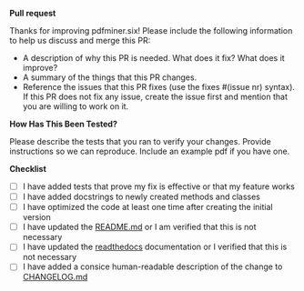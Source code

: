 **Pull request**

Thanks for improving pdfminer.six! Please include the following information to
help us discuss and merge this PR:

- A description of why this PR is needed. What does it fix? What does it 
  improve?
- A summary of the things that this PR changes.
- Reference the issues that this PR fixes (use the fixes #(issue nr) syntax). 
  If this PR does not fix any issue, create the issue first and mention that 
  you are willing to work on it.

**How Has This Been Tested?**

Please describe the tests that you ran to verify your changes. Provide 
instructions so we can reproduce. Include an example pdf if you have one. 

**Checklist**

- [ ] I have added tests that prove my fix is effective or that my feature 
  works
- [ ] I have added docstrings to newly created methods and classes
- [ ] I have optimized the code at least one time after creating the initial 
  version
- [ ] I have updated the [README.md](../README.md) or I am verified that this
  is not necessary
- [ ] I have updated the [readthedocs](../docs/source) documentation or I 
  verified that this is not necessary
- [ ] I have added a consice human-readable description of the change to 
  [CHANGELOG.md](../CHANGELOG.md)
